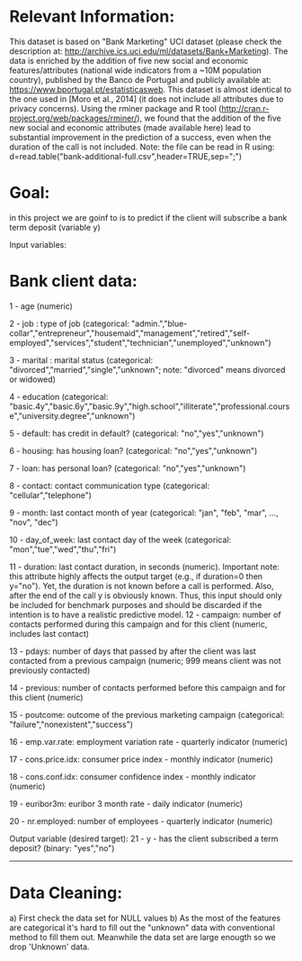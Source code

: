 # Relevant Information:

   This dataset is based on "Bank Marketing" UCI dataset (please check the description at: http://archive.ics.uci.edu/ml/datasets/Bank+Marketing).
   The data is enriched by the addition of five new social and economic features/attributes (national wide indicators from a ~10M population country), published by the Banco de Portugal and publicly available at: https://www.bportugal.pt/estatisticasweb.
   This dataset is almost identical to the one used in [Moro et al., 2014] (it does not include all attributes due to privacy concerns). 
   Using the rminer package and R tool (http://cran.r-project.org/web/packages/rminer/), we found that the addition of the five new social and economic attributes (made available here) lead to substantial improvement in the prediction of a success, even when the duration of the call is not included. Note: the file can be read in R using: d=read.table("bank-additional-full.csv",header=TRUE,sep=";")
   
   # Goal:
   in this project we are goinf to is to predict if the client will subscribe a bank term deposit (variable y)
   
   Input variables:
   # Bank client data:
   1 - age (numeric) 
   
   2 - job : type of job (categorical: "admin.","blue-collar","entrepreneur","housemaid","management","retired","self-employed","services","student","technician","unemployed","unknown")
   
   3 - marital : marital status (categorical: "divorced","married","single","unknown"; note: "divorced" means divorced or widowed)
   
   4 - education (categorical: "basic.4y","basic.6y","basic.9y","high.school","illiterate","professional.course","university.degree","unknown")
   
   5 - default: has credit in default? (categorical: "no","yes","unknown")
   
   6 - housing: has housing loan? (categorical: "no","yes","unknown")
   
   7 - loan: has personal loan? (categorical: "no","yes","unknown")
   
   8 - contact: contact communication type (categorical: "cellular","telephone") 
   
   9 - month: last contact month of year (categorical: "jan", "feb", "mar", ..., "nov", "dec")
   
  10 - day_of_week: last contact day of the week (categorical: "mon","tue","wed","thu","fri")
  
  11 - duration: last contact duration, in seconds (numeric). Important note:  this attribute highly affects the output target (e.g., if duration=0 then y="no"). Yet, the duration is not known before a call is performed. Also, after the end of the call y is obviously known. Thus, this input should only be included for benchmark purposes and should be discarded if the intention is to have a realistic predictive model.
  12 - campaign: number of contacts performed during this campaign and for this client (numeric, includes last contact)
  
  13 - pdays: number of days that passed by after the client was last contacted from a previous campaign (numeric; 999 means client was not previously contacted)
  
  14 - previous: number of contacts performed before this campaign and for this client (numeric)
  
  15 - poutcome: outcome of the previous marketing campaign (categorical: "failure","nonexistent","success")
  
  16 - emp.var.rate: employment variation rate - quarterly indicator (numeric)
  
  17 - cons.price.idx: consumer price index - monthly indicator (numeric)     
  
  18 - cons.conf.idx: consumer confidence index - monthly indicator (numeric)     
  
  19 - euribor3m: euribor 3 month rate - daily indicator (numeric)
  
  20 - nr.employed: number of employees - quarterly indicator (numeric)

  Output variable (desired target):
  21 - y - has the client subscribed a term deposit? (binary: "yes","no")

---------------------------------------------------------------------------------------------------------------------------------
# Data Cleaning: 
a) First check the data set for NULL values
b) As the most of the features are categorical it's hard to fill out the "unknown" data with conventional method to fill them out. Meanwhile the data set are large enougth so we drop 'Unknown' data. 

